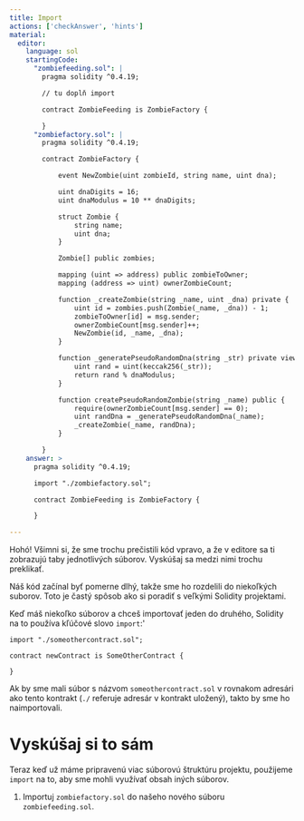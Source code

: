 ```yaml
---
title: Import
actions: ['checkAnswer', 'hints']
material:
  editor:
    language: sol
    startingCode:
      "zombiefeeding.sol": |
        pragma solidity ^0.4.19;

        // tu doplň import

        contract ZombieFeeding is ZombieFactory {

        }
      "zombiefactory.sol": |
        pragma solidity ^0.4.19;

        contract ZombieFactory {

            event NewZombie(uint zombieId, string name, uint dna);

            uint dnaDigits = 16;
            uint dnaModulus = 10 ** dnaDigits;

            struct Zombie {
                string name;
                uint dna;
            }

            Zombie[] public zombies;

            mapping (uint => address) public zombieToOwner;
            mapping (address => uint) ownerZombieCount;

            function _createZombie(string _name, uint _dna) private {
                uint id = zombies.push(Zombie(_name, _dna)) - 1;
                zombieToOwner[id] = msg.sender;
                ownerZombieCount[msg.sender]++;
                NewZombie(id, _name, _dna);
            }

            function _generatePseudoRandomDna(string _str) private view returns (uint) {
                uint rand = uint(keccak256(_str));
                return rand % dnaModulus;
            }

            function createPseudoRandomZombie(string _name) public {
                require(ownerZombieCount[msg.sender] == 0);
                uint randDna = _generatePseudoRandomDna(_name);
                _createZombie(_name, randDna);
            }

        }
    answer: >
      pragma solidity ^0.4.19;

      import "./zombiefactory.sol";

      contract ZombieFeeding is ZombieFactory {

      }

---
```

Hohó! Všimni si, že sme trochu prečistili kód vpravo, a že v editore sa ti zobrazujú taby jednotlivých súborov. Vyskúšaj sa medzi nimi trochu preklikať. 

Náš kód začínal byť pomerne dlhý, takže sme ho rozdelili do niekoľkých suborov. Toto je častý spôsob ako si poradiť s veľkými Solidity projektami.

Keď máš niekoľko súborov a chceš importovať jeden do druhého, Solidity na to používa kľúčové slovo `import`:'

```
import "./someothercontract.sol";

contract newContract is SomeOtherContract {

}
```

Ak by sme mali súbor s názvom `someothercontract.sol` v rovnakom adresári ako tento kontrakt (`./` referuje adresár v kontrakt uložený), takto by sme ho naimportovali. 

# Vyskúšaj si to sám

Teraz keď už máme pripravenú viac súborovú štruktúru projektu, použijeme `import` na to, aby sme mohli využívať obsah iných súborov.

1. Importuj `zombiefactory.sol` do našeho nového súboru `zombiefeeding.sol`.
